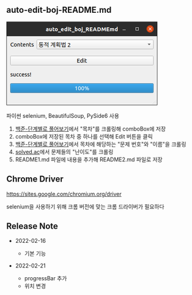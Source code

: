 ## auto-edit-boj-README.md

![preview](./preview.png)

파이썬 selenium, BeautifulSoup, PySide6 사용

1. [백준-단계별로 풀어보기](https://www.acmicpc.net/step)에서 "목차"를 크롤링해 comboBox에 저장
2. comboBox에 저장된 목차 중 하나를 선택해 Edit 버튼을 클릭
3. [백준-단계별로 풀어보기](https://www.acmicpc.net/step)에서 목차에 해당하는 "문제 번호"와 "이름"을 크롤링
4. [solved.ac](https://solved.ac/)에서 문제들의 "난이도"를 크롤링
5. README1.md 파일에 내용을 추가해 README2.md 파일로 저장

## Chrome Driver

https://sites.google.com/chromium.org/driver

selenium을 사용하기 위해 크롬 버전에 맞는 크롬 드라이버가 필요하다

## Release Note

* 2022-02-16
  * 기본 기능

* 2022-02-21
  * progressBar 추가
  * 위치 변경
